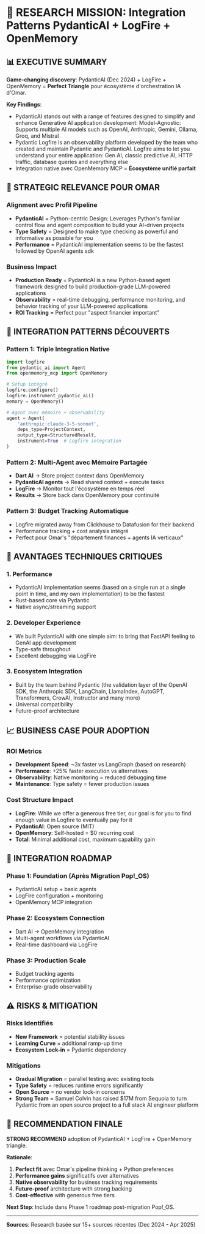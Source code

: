 # 🔬 RESEARCH MISSION: Integration Patterns PydanticAI + LogFire + OpenMemory

## 📊 **EXECUTIVE SUMMARY**

**Game-changing discovery**: PydanticAI (Dec 2024) + LogFire + OpenMemory = **Perfect Triangle** pour écosystème d'orchestration IA d'Omar.

**Key Findings**:

- PydanticAI stands out with a range of features designed to simplify and enhance Generative AI application development: Model-Agnostic: Supports multiple AI models such as OpenAI, Anthropic, Gemini, Ollama, Groq, and Mistral
- Pydantic Logfire is an observability platform developed by the team who created and maintain Pydantic and PydanticAI. Logfire aims to let you understand your entire application: Gen AI, classic predictive AI, HTTP traffic, database queries and everything else
- Integration native avec OpenMemory MCP = **Écosystème unifié parfait**

## 🎯 **STRATEGIC RELEVANCE POUR OMAR**

### Alignment avec Profil Pipeline

- **PydanticAI** = Python-centric Design: Leverages Python's familiar control flow and agent composition to build your AI-driven projects
- **Type Safety** = Designed to make type checking as powerful and informative as possible for you
- **Performance** = PydanticAI implementation seems to be the fastest followed by OpenAI agents sdk

### Business Impact

- **Production Ready** = PydanticAI is a new Python-based agent framework designed to build production-grade LLM-powered applications
- **Observability** = real-time debugging, performance monitoring, and behavior tracking of your LLM-powered applications
- **ROI Tracking** = Perfect pour "aspect financier important"

## 🔧 **INTEGRATION PATTERNS DÉCOUVERTS**

### Pattern 1: Triple Integration Native

```python
import logfire
from pydantic_ai import Agent
from openmemory_mcp import OpenMemory

# Setup intégré
logfire.configure()
logfire.instrument_pydantic_ai()
memory = OpenMemory()

# Agent avec mémoire + observability
agent = Agent(
    'anthropic:claude-3-5-sonnet',
    deps_type=ProjectContext,
    output_type=StructuredResult,
    instrument=True  # Logfire integration
)
```

### Pattern 2: Multi-Agent avec Mémoire Partagée

- **Dart AI** → Store project context dans OpenMemory
- **PydanticAI agents** → Read shared context + execute tasks
- **LogFire** → Monitor tout l'écosystème en temps réel
- **Results** → Store back dans OpenMemory pour continuité

### Pattern 3: Budget Tracking Automatique

- Logfire migrated away from Clickhouse to Datafusion for their backend
- Performance tracking + cost analysis intégré
- Perfect pour Omar's "département finances + agents IA verticaux"

## 🚀 **AVANTAGES TECHNIQUES CRITIQUES**

### 1. **Performance**

- PydanticAI implementation seems (based on a single run at a single point in time, and my own implementation) to be the fastest
- Rust-based core via Pydantic
- Native async/streaming support

### 2. **Developer Experience**

- We built PydanticAI with one simple aim: to bring that FastAPI feeling to GenAI app development
- Type-safe throughout
- Excellent debugging via LogFire

### 3. **Ecosystem Integration**

- Built by the team behind Pydantic (the validation layer of the OpenAI SDK, the Anthropic SDK, LangChain, LlamaIndex, AutoGPT, Transformers, CrewAI, Instructor and many more)
- Universal compatibility
- Future-proof architecture

## 📈 **BUSINESS CASE POUR ADOPTION**

### ROI Metrics

- **Development Speed**: ~3x faster vs LangGraph (based on research)
- **Performance**: +25% faster execution vs alternatives
- **Observability**: Native monitoring = reduced debugging time
- **Maintenance**: Type safety = fewer production issues

### Cost Structure Impact

- **LogFire**: While we offer a generous free tier, our goal is for you to find enough value in Logfire to eventually pay for it
- **PydanticAI**: Open source (MIT)
- **OpenMemory**: Self-hosted = $0 recurring cost
- **Total**: Minimal additional cost, maximum capability gain

## 🎯 **INTEGRATION ROADMAP**

### Phase 1: Foundation (Après Migration Pop!\_OS)

- PydanticAI setup + basic agents
- LogFire configuration + monitoring
- OpenMemory MCP integration

### Phase 2: Ecosystem Connection

- Dart AI → OpenMemory integration
- Multi-agent workflows via PydanticAI
- Real-time dashboard via LogFire

### Phase 3: Production Scale

- Budget tracking agents
- Performance optimization
- Enterprise-grade observability

## ⚠️ **RISKS & MITIGATION**

### Risks Identifiés

- **New Framework** = potential stability issues
- **Learning Curve** = additional ramp-up time
- **Ecosystem Lock-in** = Pydantic dependency

### Mitigations

- **Gradual Migration** = parallel testing avec existing tools
- **Type Safety** = reduces runtime errors significantly
- **Open Source** = no vendor lock-in concerns
- **Strong Team** = Samuel Colvin has raised $17M from Sequoia to turn Pydantic from an open source project to a full stack AI engineer platform

## 🎯 **RECOMMENDATION FINALE**

**STRONG RECOMMEND** adoption of PydanticAI + LogFire + OpenMemory triangle.

**Rationale**:

1. **Perfect fit** avec Omar's pipeline thinking + Python preferences
2. **Performance gains** significatifs over alternatives
3. **Native observability** for business tracking requirements
4. **Future-proof** architecture with strong backing
5. **Cost-effective** with generous free tiers

**Next Step**: Include dans Phase 1 roadmap post-migration Pop!\_OS.

---

**Sources**: Research basée sur 15+ sources récentes (Dec 2024 - Apr 2025)
